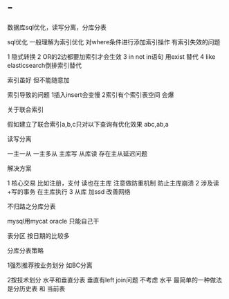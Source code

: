 # -
数据库sql优化，读写分离，分库分表

sql优化 
一般理解为索引优化 对where条件进行添加索引操作
有索引失效的问题

1 隐式转换
2 OR的2边都要加索引才会生效
3 in  not in语句 用exist 替代
4 like elasticsearch倒排索引替代

索引虽好 但不能随意加

索引导致的问题
1插入insert会变慢
2索引有个索引表空间 会爆

关于联合索引 

假如建立了联合索引a,b,c只对以下查询有优化效果
abc,ab,a

读写分离

一主一从 一主多从
主库写 从库读
存在主从延迟问题

解决方案 

1 核心交易 比如注册，支付 读也在主库 注意做防重机制 防止主库崩溃
2 涉及读+写的事务 在主库执行
3 从库 加ssd 改善网络



不归路之分库分表

mysql用mycat
oracle 只能自己干

表分区 按日期的比较多

分库分表策略

1强烈推荐按业务划分
如BC分离

2按技术划分
水平和垂直分表
垂直有left join问题 不考虑
水平 最简单的一种做法是分历史表 和 当前表





